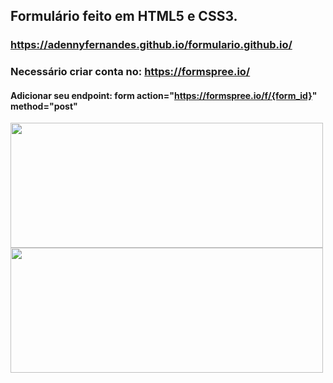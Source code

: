 ## Formulário feito em HTML5 e CSS3.
### https://adennyfernandes.github.io/formulario.github.io/

### Necessário criar conta no: https://formspree.io/

#### Adicionar seu endpoint: form action="https://formspree.io/f/{form_id}" method="post"

<p><img src="https://github.com/AdennyFernandes/formulario.github.io/blob/0adab47c4a648c7366de1bdad3fe84a42d9f3794/layoutform.png" width="500" height="200" align="left">

<p><img src="https://github.com/AdennyFernandes/formulario.github.io/blob/b184c0ef7ae60ba239d148eff685b0ede1200f8e/form.png" width="500" height="200" align="left">



